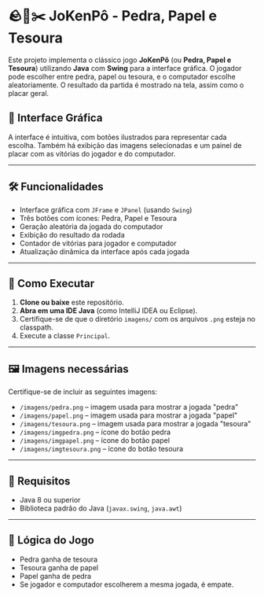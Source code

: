 
# 🪨📄✂️ JoKenPô - Pedra, Papel e Tesoura

Este projeto implementa o clássico jogo **JoKenPô** (ou **Pedra, Papel e Tesoura**) utilizando **Java** com **Swing** para a interface gráfica. O jogador pode escolher entre pedra, papel ou tesoura, e o computador escolhe aleatoriamente. O resultado da partida é mostrado na tela, assim como o placar geral.

## 📸 Interface Gráfica

A interface é intuitiva, com botões ilustrados para representar cada escolha. Também há exibição das imagens selecionadas e um painel de placar com as vitórias do jogador e do computador.

---

## 🛠️ Funcionalidades

- Interface gráfica com `JFrame` e `JPanel` (usando `Swing`)
- Três botões com ícones: Pedra, Papel e Tesoura
- Geração aleatória da jogada do computador
- Exibição do resultado da rodada
- Contador de vitórias para jogador e computador
- Atualização dinâmica da interface após cada jogada

---

## 🚀 Como Executar

1. **Clone ou baixe** este repositório.
2. **Abra em uma IDE Java** (como IntelliJ IDEA ou Eclipse).
3. Certifique-se de que o diretório `imagens/` com os arquivos `.png` esteja no classpath.
4. Execute a classe `Principal`.

---

## 🖼️ Imagens necessárias

Certifique-se de incluir as seguintes imagens:

- `/imagens/pedra.png` – imagem usada para mostrar a jogada "pedra"
- `/imagens/papel.png` – imagem usada para mostrar a jogada "papel"
- `/imagens/tesoura.png` – imagem usada para mostrar a jogada "tesoura"
- `/imagens/imgpedra.png` – ícone do botão pedra
- `/imagens/imgpapel.png` – ícone do botão papel
- `/imagens/imgtesoura.png` – ícone do botão tesoura

---

## 📌 Requisitos

- Java 8 ou superior
- Biblioteca padrão do Java (`javax.swing`, `java.awt`)

---

## 🧠 Lógica do Jogo

- Pedra ganha de tesoura
- Tesoura ganha de papel
- Papel ganha de pedra
- Se jogador e computador escolherem a mesma jogada, é empate.

